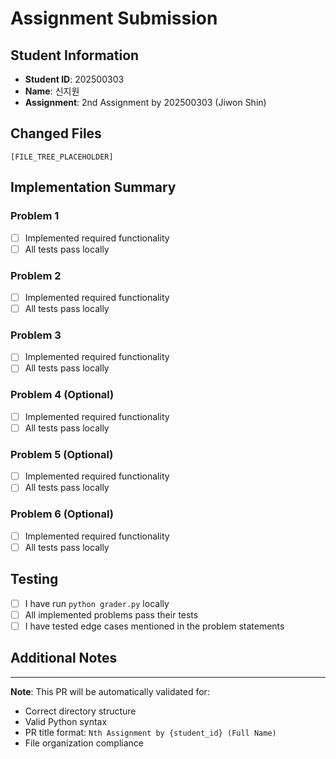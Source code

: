# Assignment Submission

## Student Information
- **Student ID**: 202500303
- **Name**: 신지원
- **Assignment**: 2nd Assignment by 202500303 (Jiwon Shin)

## Changed Files
<!--
This section will be auto-populated by the GitHub Action.
Please do not modify this section manually.
-->

```
[FILE_TREE_PLACEHOLDER]
```

## Implementation Summary
<!-- Brief description of what you implemented -->

### Problem 1
- [ ] Implemented required functionality
- [ ] All tests pass locally

### Problem 2
- [ ] Implemented required functionality
- [ ] All tests pass locally

### Problem 3
- [ ] Implemented required functionality
- [ ] All tests pass locally

### Problem 4 (Optional)
- [ ] Implemented required functionality
- [ ] All tests pass locally

### Problem 5 (Optional)
- [ ] Implemented required functionality
- [ ] All tests pass locally

### Problem 6 (Optional)
- [ ] Implemented required functionality
- [ ] All tests pass locally

## Testing
- [ ] I have run `python grader.py` locally
- [ ] All implemented problems pass their tests
- [ ] I have tested edge cases mentioned in the problem statements

## Additional Notes
<!-- Any additional information, challenges faced, or questions -->

---
**Note**: This PR will be automatically validated for:
- Correct directory structure
- Valid Python syntax
- PR title format: `Nth Assignment by {student_id} (Full Name)`
- File organization compliance
